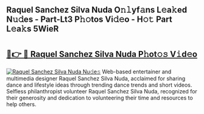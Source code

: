 ## Raquel Sanchez Silva Nuda O𝚗𝚕yf𝚊ns L𝚎a𝚔ed N𝚞𝚍es - Part-Lt3 P𝚑𝚘tos Vi𝚍𝚎o - H𝚘𝚝 Part L𝚎a𝚔s 5WieR

# <h2><a href="http://kfbta1.oniu.top/?m=Raquel+Sanchez+Silva+Nuda">🔗👉 🔴 Raquel Sanchez Silva Nuda P𝚑ot𝚘𝚜 V𝚒d𝚎o</a></h2>

[![Raquel Sanchez Silva Nuda Nu𝚍e𝚜](https://i.imgur.com/0qMVB7G.gif)](http://kfbta1.oniu.top/?m=Raquel+Sanchez+Silva+Nuda)
Web-based entertainer and multimedia designer Raquel Sanchez Silva Nuda, acclaimed for sharing dance and lifestyle ideas through trending dance trends and short videos. Selfless philanthropist volunteer Raquel Sanchez Silva Nuda, recognized for their generosity and dedication to volunteering their time and resources to help others.  
